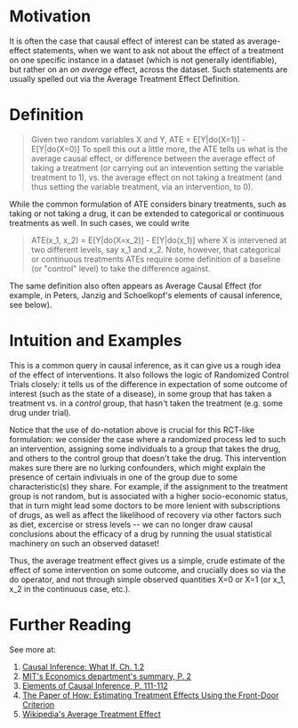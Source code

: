 Motivation
====
It is often the case that causal effect of interest can be stated as average-effect statements, when we want to ask not about the effect of a treatment on one specific instance in a dataset (which is not generally identifiable), but rather on an *on average* effect, across the dataset. Such statements are usually spelled out via the Average Treatment Effect Definition. 

Definition
====
> Given two random variables X and Y,
> ATE = E[Y|do(X=1)] - E[Y|do(X=0)]
To spell this out a little more, the ATE tells us what is the average causal effect, or difference between the average effect of taking a treatment (or carrying out an intevention setting the variable treatment to 1), vs. the average effect on not taking a treatment (and thus setting the variable treatment, via an intervention, to 0).

While the common formulation of ATE considers binary treatments, such as taking or not taking a drug, it can be extended to categorical or continuous treatments as well. In such cases, we could write

> ATE(x_1, x_2) = E[Y|do(X=x_2)] - E[Y|do(x_1)]
 where X is intervened at two different levels, say x_1 and x_2. Note, however, that categorical or continuous treatments ATEs require some definition of a baseline (or "control" level) to take the difference against.

The same definition also often appears as Average Causal Effect (for example, in Peters, Janzig and Schoelkopf's elements of causal inference, see below).

Intuition and Examples
===
This is a common query in causal inference, as it can give us a rough idea of the effect of interventions. It also follows the logic of Randomized Control Trials closely: it tells us of the difference in expectation of some outcome of interest (such as the state of a disease), in some group that has taken a treatment vs. in a *control* group, that hasn't taken the treatment (e.g. some drug under trial). 

Notice that the use of do-notation above is crucial for this RCT-like formulation: we consider the case where a randomized process led to such an intervention, assigning some individuals to a group that takes the drug, and others to the control group that doesn't take the drug. This intervention makes sure there are no lurking confounders, which might explain the presence of certain indiviuals in one of the group due to some characteristic(s) they share. For example, if the assignment to the treatment group is not random, but is associated with a higher socio-economic status, that in turn might lead some doctors to be more lenient with subscriptions of drugs, as well as affect the likelihood of recovery via other factors such as diet, excercise or stress levels -- we can no longer draw causal conclusions about the efficacy of a drug by running the usual statistical machinery on such an observed dataset!

Thus, the average treatment effect gives us a simple, crude estimate of the effect of some intervention on some outcome, and crucially does so via the do operator, and not through simple observed quantities X=0 or X=1 (or x_1, x_2 in the continuous case, etc.).

Further Reading
====
See more at:
1. [Causal Inference: What If, Ch. 1.2](https://www.hsph.harvard.edu/miguel-hernan/causal-inference-book/)
2. [MIT's Economics department's summary, P. 2](https://economics.mit.edu/files/32)
3. [Elements of Causal Inference, P. 111-112](https://mitpress.mit.edu/books/elements-causal-inference#:~:text=Elements%20of%20Causal%20Inference%20is,data%20to%20understand%20the%20world.)
4. [The Paper of How: Estimating Treatment Effects Using the
Front-Door Criterion](http://marcfbellemare.com/wordpress/wp-content/uploads/2019/08/BellemareBloemFDCAugust2019.pdf)
5. [Wikipedia's Average Treatment Effect](https://en.wikipedia.org/wiki/Average_treatment_effect)